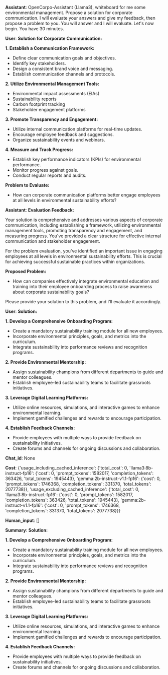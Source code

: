 **Assistant**: OpenCorpo-Assistant (Llama3), whiteboard for me some environmental management. Propose a solution for corporate communication. I will evaluate your answers and give my feedback, then propose a problem to you. You will answer and I will evaluate. Let's now begin. You have 30 minutes.

**User**: **Solution for Corporate Communication:**

**1. Establish a Communication Framework:**

* Define clear communication goals and objectives.
* Identify key stakeholders.
* Design a consistent brand voice and messaging.
* Establish communication channels and protocols.


**2. Utilize Environmental Management Tools:**

* Environmental impact assessments (EIAs)
* Sustainability reports
* Carbon footprint tracking
* Stakeholder engagement platforms


**3. Promote Transparency and Engagement:**

* Utilize internal communication platforms for real-time updates.
* Encourage employee feedback and suggestions.
* Organize sustainability events and webinars.


**4. Measure and Track Progress:**

* Establish key performance indicators (KPIs) for environmental performance.
* Monitor progress against goals.
* Conduct regular reports and audits.


**Problem to Evaluate:**

* How can corporate communication platforms better engage employees at all levels in environmental sustainability efforts?

**Assistant**: **Evaluation Feedback:**

Your solution is comprehensive and addresses various aspects of corporate communication, including establishing a framework, utilizing environmental management tools, promoting transparency and engagement, and measuring progress. You've provided a clear structure for effective internal communication and stakeholder engagement.

For the problem evaluation, you've identified an important issue in engaging employees at all levels in environmental sustainability efforts. This is crucial for achieving successful sustainable practices within organizations.

**Proposed Problem:**

* How can companies effectively integrate environmental education and training into their employee onboarding process to raise awareness about corporate sustainability goals?

Please provide your solution to this problem, and I'll evaluate it accordingly.

**User**: **Solution:**

**1. Develop a Comprehensive Onboarding Program:**

* Create a mandatory sustainability training module for all new employees.
* Incorporate environmental principles, goals, and metrics into the curriculum.
* Integrate sustainability into performance reviews and recognition programs.


**2. Provide Environmental Mentorship:**

* Assign sustainability champions from different departments to guide and mentor colleagues.
* Establish employee-led sustainability teams to facilitate grassroots initiatives.


**3. Leverage Digital Learning Platforms:**

* Utilize online resources, simulations, and interactive games to enhance environmental learning.
* Implement gamified challenges and rewards to encourage participation.


**4. Establish Feedback Channels:**

* Provide employees with multiple ways to provide feedback on sustainability initiatives.
* Create forums and channels for ongoing discussions and collaboration.

**Chat_id**: None

**Cost**: {'usage_including_cached_inference': {'total_cost': 0, 'llama3:8b-instruct-fp16': {'cost': 0, 'prompt_tokens': 1582017, 'completion_tokens': 363426, 'total_tokens': 1945443}, 'gemma:2b-instruct-v1.1-fp16': {'cost': 0, 'prompt_tokens': 1746368, 'completion_tokens': 331370, 'total_tokens': 2077738}}, 'usage_excluding_cached_inference': {'total_cost': 0, 'llama3:8b-instruct-fp16': {'cost': 0, 'prompt_tokens': 1582017, 'completion_tokens': 363426, 'total_tokens': 1945443}, 'gemma:2b-instruct-v1.1-fp16': {'cost': 0, 'prompt_tokens': 1746368, 'completion_tokens': 331370, 'total_tokens': 2077738}}}

**Human_input**: []

**Summary**: **Solution:**

**1. Develop a Comprehensive Onboarding Program:**

* Create a mandatory sustainability training module for all new employees.
* Incorporate environmental principles, goals, and metrics into the curriculum.
* Integrate sustainability into performance reviews and recognition programs.


**2. Provide Environmental Mentorship:**

* Assign sustainability champions from different departments to guide and mentor colleagues.
* Establish employee-led sustainability teams to facilitate grassroots initiatives.


**3. Leverage Digital Learning Platforms:**

* Utilize online resources, simulations, and interactive games to enhance environmental learning.
* Implement gamified challenges and rewards to encourage participation.


**4. Establish Feedback Channels:**

* Provide employees with multiple ways to provide feedback on sustainability initiatives.
* Create forums and channels for ongoing discussions and collaboration.

